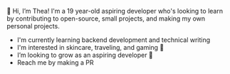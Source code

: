 👋 Hi, I’m Thea! I'm a 19 year-old aspiring developer who's looking to learn by contributing to open-source, small projects, and making my own
personal projects.
- I'm currently learning backend development and technical writing
- I'm interested in skincare, traveling, and gaming 💞️ 
- I’m looking to grow as an aspiring developer 🌱 
- Reach me by making a PR 

<!---
thea-exe/thea-exe is a ✨ special ✨ repository because its `README.md` (this file) appears on your GitHub profile.
You can click the Preview link to take a look at your changes.
--->
